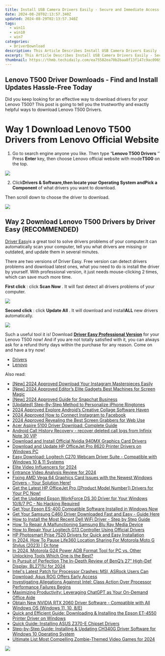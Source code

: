 ```yaml
---
title: Install USB Camera Drivers Easily - Secure and Immediate Access Downloads
date: 2024-08-28T02:13:57.340Z
updated: 2024-08-29T02:13:57.340Z
tags:
  - win11
  - win10
  - win7
categories:
  - DriverDownload
description: This Article Describes Install USB Camera Drivers Easily - Secure and Immediate Access Downloads
excerpt: This Article Describes Install USB Camera Drivers Easily - Secure and Immediate Access Downloads
thumbnail: https://thmb.techidaily.com/ea75582ea70b2baa8f13f147c9ac0969420a2e4a81b8565accff8b9003b468fa.jpg
---
```


## Lenovo T500 Driver Downloads - Find and Install Updates Hassle-Free Today

Did you keep looking for an effective way to download drivers for your Lenovo T500? This post is going to tell you the trustworthy and exactly helpful ways to download Lenovo T500 Drivers.

# Way 1 Download Lenovo T500 Drivers from Lenovo Official Website

1) Go to search engine anyone you like.
 Then type “**Lenovo T500 Drivers** ‘’
Press **Enter** key,  then choose Lenovo official website with mode**T500** on the top.  
  
![](https://images.drivereasy.com/wp-content/uploads/2017/01/1-12.png)
  
2) Click**Drivers & Software,**then locate your **Operating System** and**Pick a Component** of what drivers you want to download.  
  
Then scroll down to choose the driver to download.  
  
![](https://images.drivereasy.com/wp-content/uploads/2017/01/2-6.png)

## Way 2 Download Lenovo T500 Drivers by Driver Easy (RECOMMENDED)

[Driver Easy](https://tools.techidaily.com/drivereasy/download/)is a great tool to solve drivers problems of your computer.It can automatically scan  your computer, tell you what drivers are missing or outdated, and update them in several minutes.  
  
 There are two versions of Driver Easy. Free version can detect drivers problems and download latest ones, what you need to do is install the driver by yourself. With professional version, it just needs mouse-clicking 2 times, which can save much more time.  
  
**First click** : click **Scan Now** . It will fast detect all drivers problems of your computer.  
  
![](https://images.drivereasy.com/wp-content/uploads/2017/01/SCAN.jpg)
  
**Second click** : click **Update All** . It will download and install**ALL** new drivers automatically.  
  
![](https://images.drivereasy.com/wp-content/uploads/2017/01/Lenovo-T500.jpg)
  
 Such a useful tool it is! Download **[Driver Easy Professional Version](https://tools.techidaily.com/drivereasy/download/)**  for your Lenovo T500 now! And if you are not totally satisfied with it, you can always ask for a refund thirty days within the purchase for any reason. Come on and have a try now!
  
* [Drivers](https://tools.techidaily.com/drivereasy/download/)
* [Lenovo](https://tools.techidaily.com/drivereasy/download/)

<ins class="adsbygoogle"
     style="display:block"
     data-ad-format="autorelaxed"
     data-ad-client="ca-pub-7571918770474297"
     data-ad-slot="1223367746"></ins>



<ins class="adsbygoogle"
     style="display:block"
     data-ad-client="ca-pub-7571918770474297"
     data-ad-slot="8358498916"
     data-ad-format="auto"
     data-full-width-responsive="true"></ins>

<span class="atpl-alsoreadstyle">Also read:</span>
<div><ul>
<li><a href="https://instagram-video-files.techidaily.com/new-2024-approved-download-your-instagram-masterpieces-easily/"><u>[New] 2024 Approved  Download Your Instagram Masterpieces Easily</u></a></li>
<li><a href="https://facebook-video-footage.techidaily.com/new-2024-approved-editors-elite-gadgets-best-machines-for-screen-magic/"><u>[New] 2024 Approved  Editor’s Elite Gadgets  Best Machines for Screen Magic</u></a></li>
<li><a href="https://snapchat-videos.techidaily.com/new-2024-approved-guide-for-snapchat-business/"><u>[New] 2024 Approved  Guide for Snapchat Business</u></a></li>
<li><a href="https://some-approaches.techidaily.com/updated-step-by-step-method-to-personalize-iphone-ringtones/"><u>[Updated] Step-By-Step Method to Personalize iPhone Ringtones</u></a></li>
<li><a href="https://some-techniques.techidaily.com/2024-approved-explore-androids-creative-collage-software-haven/"><u>2024 Approved  Explore Android’s Creative Collage Software Haven</u></a></li>
<li><a href="https://instagram-video-files.techidaily.com/2024-approved-how-to-connect-instagram-to-facebook/"><u>2024 Approved  How to Connect Instagram to Facebook</u></a></li>
<li><a href="https://screen-capture.techidaily.com/2024-approved-revealing-the-best-screen-grabbers-for-web-use/"><u>2024 Approved  Revealing the Best Screen Grabbers for Web Use</u></a></li>
<li><a href="https://hardware-updates.techidaily.com/acer-aspire-5100-driver-download-complete-guide/"><u>Acer Aspire 5100 Driver Download: Complete Guide</u></a></li>
<li><a href="https://phone-solutions.techidaily.com/android-call-history-recovery-recover-deleted-call-logs-from-infinix-note-30-vip-by-fonelab-android-recover-call-logs/"><u>Android Call History Recovery - recover deleted call logs from Infinix Note 30 VIP</u></a></li>
<li><a href="https://hardware-updates.techidaily.com/download-and-install-official-nvidia-940mx-graphics-card-drivers/"><u>Download and Install Official Nvidia 940MX Graphics Card Drivers</u></a></li>
<li><a href="https://hardware-updates.techidaily.com/download-and-update-hp-officejet-pro-8620-printer-drivers-on-windows-pc/"><u>Download and Update HP OfficeJet Pro 8620 Printer Drivers on Windows PC</u></a></li>
<li><a href="https://hardware-updates.techidaily.com/easy-download-logitech-c270-webcam-driver-suite-compatible-with-windows-10-and-11-systems/"><u>Easy Download: Logitech C270 Webcam Driver Suite - Compatible with Windows 10 & 11 Systems</u></a></li>
<li><a href="https://youtube-zero.techidaily.com/-video-influencers-for-2024/"><u>Elite Video Influencers for 2024</u></a></li>
<li><a href="https://screen-video-capture.techidaily.com/entrance-video-analysis-review-for-2024/"><u>Entrance Video Analysis Review for 2024</u></a></li>
<li><a href="https://hardware-updates.techidaily.com/fixing-amd-vega-64-graphics-card-issues-with-the-newest-windows-drivers-your-solution-here/"><u>Fixing AMD Vega 64 Graphics Card Issues with the Newest Windows Drivers – Your Solution Here!</u></a></li>
<li><a href="https://hardware-updates.techidaily.com/1722967083012-get-the-latest-hp-officejet-pro-product-model-number-drivers-for-your-pc-now/"><u>Get the Latest HP OfficeJet Pro ([Product Model Number]) Drivers for Your PC Now!</u></a></li>
<li><a href="https://hardware-updates.techidaily.com/get-the-updated-epson-workforce-ds-30-driver-for-your-windows-1087-pc-no-hacking-required/"><u>Get the Updated Epson WorkForce DS 30 Driver for Your Windows 10/8/7 PC - No Hacking Required</u></a></li>
<li><a href="https://hardware-updates.techidaily.com/1722969797074-get-your-epson-es-400-compatible-software-installed-in-windows-now/"><u>Get Your Epson ES-400 Compatible Software Installed in Windows Now</u></a></li>
<li><a href="https://hardware-updates.techidaily.com/get-your-samsung-c460-driver-downloaded-fast-and-easy-guide-here/"><u>Get Your Samsung C460 Driver Downloaded Fast and Easy - Guide Here</u></a></li>
<li><a href="https://hardware-updates.techidaily.com/how-to-install-the-most-recent-dell-wifi-driver-step-by-step-guide/"><u>How to Install the Most Recent Dell WiFi Driver - Step by Step Guide</u></a></li>
<li><a href="https://hardware-updates.techidaily.com/how-to-repair-a-malfunctioning-samsung-blu-ray-media-device/"><u>How To Repair A Malfunctioning Samsung Blu Ray Media Device</u></a></li>
<li><a href="https://hardware-updates.techidaily.com/how-to-repair-your-logitech-g13-controller-using-official-drivers/"><u>How to Repair Your Logitech G13 Controller Using Official Drivers</u></a></li>
<li><a href="https://hardware-updates.techidaily.com/hp-photosmart-prise-7520-drivers-for-quick-and-easy-installation/"><u>HP Photosmart Prise 7520 Drivers for Quick and Easy Installation</u></a></li>
<li><a href="https://location-social.techidaily.com/in-2024-how-to-pause-life360-location-sharing-for-motorola-moto-g-stylus-2023-drfone-by-drfone-virtual-android/"><u>In 2024, How To Pause Life360 Location Sharing For Motorola Moto G Stylus (2023) | Dr.fone</u></a></li>
<li><a href="https://android-frp.techidaily.com/in-2024-motorola-g24-power-adb-format-tool-for-pc-vs-other-unlocking-tools-which-one-is-the-best-by-drfone-android/"><u>In 2024, Motorola G24 Power ADB Format Tool for PC vs. Other Unlocking Tools Which One is the Best?</u></a></li>
<li><a href="https://some-techniques.techidaily.com/in-pursuit-of-perfection-the-in-depth-review-of-benqs-27-high-def-display-bl2711u-for-2024/"><u>In Pursuit of Perfection  The In-Depth Review of BenQ’s 27” High-Def Display, BL2711U for 2024</u></a></li>
<li><a href="https://hardware-updates.techidaily.com/intels-latest-patch-for-processor-crashes-msi-asrock-users-can-download-asus-rog-offers-early-access/"><u>Intel's Latest Patch for Processor Crashes: MSI, ASRock Users Can Download; Asus ROG Offers Early Access</u></a></li>
<li><a href="https://hardware-updates.techidaily.com/investigating-allegations-againnst-intel-class-action-over-processor-performance-failures-begins/"><u>Investigating Allegations Againnst Intel: Class Action Over Processor Performance Failures Begins</u></a></li>
<li><a href="https://tech-revival.techidaily.com/maximizing-productivity-leveraging-chatgpt-as-your-on-demand-office-aide/"><u>Maximizing Productivity: Leveraging ChatGPT as Your On-Demand Office Aide</u></a></li>
<li><a href="https://hardware-updates.techidaily.com/obtain-new-nvidia-rtx-2060-driver-software-compatible-with-all-windows-os-windows-11-10-8e/"><u>Obtain New NVIDIA RTX 2060 Driver Software - Compatible with All Windows OS (Windows 11, 10, 8/E)</u></a></li>
<li><a href="https://hardware-updates.techidaily.com/quick-and-efficient-guide-downloading-and-installing-the-epson-et-4550-printer-driver-on-windows/"><u>Quick and Efficient Guide: Downloading & Installing the Epson ET-4550 Printer Driver on Windows</u></a></li>
<li><a href="https://hardware-updates.techidaily.com/quick-guide-installing-asus-z370-e-chipset-drivers/"><u>Quick Guide: Installing ASUS Z370-E Chipset Drivers</u></a></li>
<li><a href="https://hardware-updates.techidaily.com/step-by-step-guide-installing-and-updating-ch340g-driver-software-for-windows-10-operating-system/"><u>Step-by-Step Guide: Installing & Updating CH340G Driver Software for Windows 10 Operating System</u></a></li>
<li><a href="https://screen-capture.techidaily.com/ultimate-list-most-compelling-zombie-themed-video-games-for-2024/"><u>Ultimate List  Most Compelling Zombie-Themed Video Games for 2024</u></a></li>
</ul></div>

<!-- affiliate ads begin -->
<a href="https://store.iobit.com/order/checkout.php?PRODS=4596923&QTY=1&AFFILIATE=108875&CART=1"><img src="https://secure.avangate.com/images/merchant/184260348236f9554fe9375772ff966e/ascscan_468X60.png" border="0"></a>
<!-- affiliate ads end -->